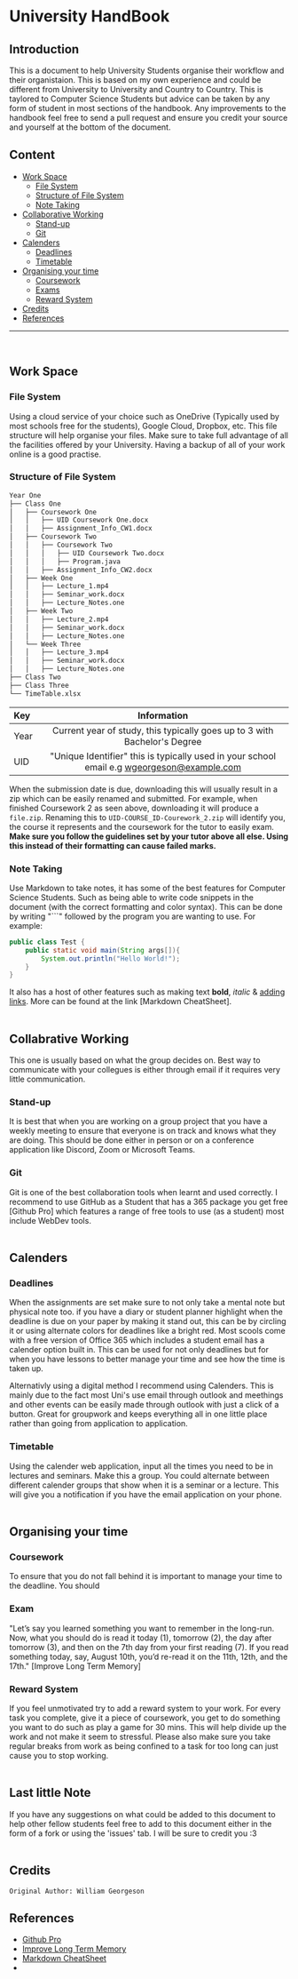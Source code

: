 # University HandBook
## Introduction
This is a document to help University Students organise their workflow and their organistaion. This is based on my own experience and could be different from University to University and Country to Country. This is taylored to Computer Science Students but advice can be taken by any form of student in most sections of the handbook. Any improvements to the handbook feel free to send a pull request and ensure you credit your source and yourself at the bottom of the document.

## Content
* [Work Space](#work-space)
    - [File System](#file-system)
    - [Structure of File System](#structure-of-file-system)
    - [Note Taking](#note-taking)
* [Collaborative Working](#collabrative-working)
    - [Stand-up](#stand-up)
    - [Git](#git)
* [Calenders](#calenders)
    - [Deadlines](#deadlines)
    - [Timetable](#timetable)
* [Organising your time](#organising-your-time)
    - [Coursework](#coursework)
    - [Exams](#exam)
    - [Reward System](#reward)
* [Credits](#credits)
* [References](#references)

-----

<br>

## Work Space
### File System
Using a cloud service of your choice such as OneDrive (Typically used by most schools free for the students), Google Cloud, Dropbox, etc. This file structure will help organise your files. Make sure to take full advantage of all the facilities offered by your University. Having a backup of all of your work online is a good practise.

### Structure of File System
```bash
Year One
├── Class One
│   ├── Coursework One
│   │   ├── UID Coursework One.docx
│   │   ├── Assignment_Info_CW1.docx
│   ├── Coursework Two
│   │   ├── Coursework Two
│   │   │   ├── UID Coursework Two.docx
│   │   │   ├── Program.java
│   │   ├── Assignment_Info_CW2.docx
│   ├── Week One
│   │   ├── Lecture_1.mp4
│   │   ├── Seminar_work.docx
│   │   ├── Lecture_Notes.one
│   ├── Week Two
│   │   ├── Lecture_2.mp4
│   │   ├── Seminar_work.docx
│   │   ├── Lecture_Notes.one
│   └── Week Three
│   │   ├── Lecture_3.mp4
│   │   ├── Seminar_work.docx
│   │   ├── Lecture_Notes.one
├── Class Two
├── Class Three
└── TimeTable.xlsx
```

| Key  | Information                                                                                |
| :--- | :----------------------------------------------------------------------------------------: |
| Year | Current year of study, this typically goes up to 3 with Bachelor's Degree                  |
| UID  | "Unique Identifier" this is typically used in your school email e.g wgeorgeson@example.com |

When the submission date is due, downloading this will usually result in a zip which can be easily renamed and submitted. For example, when finished Coursework 2 as seen above, downloading it will produce a ```file.zip```. Renaming this to ```UID-COURSE_ID-Courework_2.zip``` will identify you, the course it represents and the coursework for the tutor to easily exam. <br>
**Make sure you follow the guidelines set by your tutor above all else. Using this instead of their formatting can cause failed marks.**

### Note Taking
Use Markdown to take notes, it has some of the best features for Computer Science Students. Such as being able to write code snippets in the document (with the correct formatting and color syntax).
This can be done by writing "```" followed by the program you are wanting to use. For example:
```java
public class Test {
    public static void main(String args[]){
        System.out.println("Hello World!");
    }
}
```
It also has a host of other features such as making text **bold**, *italic* & [adding links](www.google.com). More can be found at the link [Markdown CheatSheet].
<br><br>

## Collabrative Working
This one is usually based on what the group decides on. Best way to communicate with your collegues is either through email if it requires very little communication.

### Stand-up
It is best that when you are working on a group project that you have a weekly meeting to ensure that everyone is on track and knows what they are doing. This should be done either in person or on a conference application like Discord, Zoom or Microsoft Teams.

### Git
Git is one of the best collaboration tools when learnt and used correctly. I recommend to use GitHub as a Student that has a 365 package you get free [Github Pro] which features a range of free tools to use (as a student) most include WebDev tools.
<br><br>

## Calenders
### Deadlines
When the assignments are set make sure to not only take a mental note but physical note too. if you have a diary or student planner highlight when the deadline is due on your paper by making it stand out, this can be by circling it or using alternate colors for deadlines like a bright red. Most scools come with a free version of Office 365 which includes a student email has a calender option built in. This can be used for not only deadlines but for when you have lessons to better manage your time and see how the time is taken up.

Alternativly using a digital method I recommend using Calenders. This is mainly due to the fact most Uni's use email through outlook and meethings and other events can be easily made through outlook with just a click of a button. Great for groupwork and keeps everything all in one little place rather than going from application to application.
### Timetable
Using the calender web application, input all the times you need to be in lectures and seminars. Make this a group. You could alternate between different calender groups that show when it is a seminar or a lecture. This will give you a notification if you have the email application on your phone.
<br><br>

## Organising your time
### Coursework
To ensure that you do not fall behind it is important to manage your time to the deadline. You should 

### Exam
"Let’s say you learned something you want to remember in the long-run. Now, what you should do is read it today (1), tomorrow (2), the day after tomorrow (3), and then on the 7th day from your first reading (7). If you read something today, say, August 10th, you’d re-read it on the 11th, 12th, and the 17th." [Improve Long Term Memory]

### Reward System
If you feel unmotivated try to add a reward system to your work. For every task you complete, give it a piece of coursework, you get to do something you want to do such as play a game for 30 mins. This will help divide up the work and not make it seem to stressful.
Please also make sure you take regular breaks from work as being confined to a task for too long can just cause you to stop working.
<br><br>

## Last little Note
If you have any suggestions on what could be added to this document to help other fellow students feel free to add to this document either in the form of a fork or using the 'issues' tab. I will be sure to credit you :3
<br><br>

## Credits
```
Original Author: William Georgeson
```
## References
* [Github Pro](https://education.github.com/pack)
* [Improve Long Term Memory](https://bettermarketing.pub/use-the-7-3-2-1-method-to-improve-your-long-term-memory-829a43a040f7)
* [Markdown CheatSheet](https://github.com/adam-p/markdown-here/wiki/Markdown-Cheatsheet)
* 
